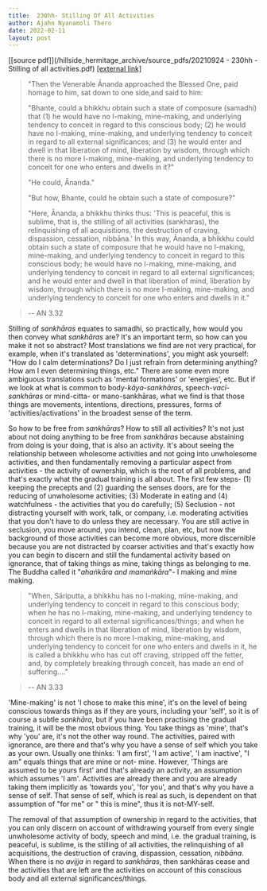 ```yaml
---
title:  230hh- Stilling Of All Activities
author: Ajahn Nyanamoli Thero
date: 2022-02-11
layout: post
---
```


[[source pdf]](/hillside_hermitage_archive/source_pdfs/20210924 - 230hh - Stilling of all activities.pdf) [[external link]](https://drive.google.com/file/d/1UxN7ove4Va2U0HYOsC1A9Fgzid0VokXR/view)

> \"Then the Venerable Ānanda approached the Blessed One, paid homage to
> him, sat down to one side,and said to him:
>
> "Bhante, could a bhikkhu obtain such a state of composure (samadhi)
> that (1) he would have no I-making, mine-making, and underlying
> tendency to conceit in regard to this conscious body; (2) he would
> have no I-making, mine-making, and underlying tendency to conceit in
> regard to all external significances; and (3) he would enter and dwell
> in that liberation of mind, liberation by wisdom, through which there
> is no more I-making, mine-making, and underlying tendency to conceit
> for one who enters and dwells in it?"
>
> "He could, Ānanda."
>
> "But how, Bhante, could he obtain such a state of composure?"
>
> \"Here, Ānanda, a bhikkhu thinks thus: 'This is peaceful, this is
> sublime, that is, the stilling of all activities (sankharas), the
> relinquishing of all acquisitions, the destruction of craving,
> dispassion, cessation, nibbāna.' In this way, Ānanda, a bhikkhu could
> obtain such a state of composure that he would have no I-making,
> mine-making, and underlying tendency to conceit in regard to this
> conscious body; he would have no I-making, mine-making, and underlying
> tendency to conceit in regard to all external significances; and he
> would enter and dwell in that liberation of mind, liberation by
> wisdom, through which there is no more I-making, mine-making, and
> underlying tendency to conceit for one who enters and dwells in it.\" 

> -- AN 3.32

Stilling of *sankhāras* equates to samadhi, so practically, how would
you then convey what *sankhāras* are? It\'s an important term, so how
can you make it not so abstract? Most translations we find are not very
practical, for example, when it\'s translated as 'determinations', you
might ask yourself: "How do I calm determinations? Do I just refrain
from determining anything? How am I even determining things, etc." There
are some even more ambiguous translations such as 'mental formations' or
'energies', etc. But if we look at what is common to
body-*kāya-sankhāras*, speech-*vacī-sankhāras* or mind-citta- or
mano-sankhāras, what we find is that those things are movements,
intentions, directions, pressures, forms of 'activities/activations' in
the broadest sense of the term.

So how to be free from *sankhāras*? How to still all activities? It\'s
not just about not doing anything to be free from *sankhāras* because
abstaining from doing is your doing, that is also an activity. It\'s
about seeing the relationship between wholesome activities and not going
into unwholesome activities, and then fundamentally removing a
particular aspect from activities - the activity of ownership, which is
the root of all problems, and that\'s exactly what the gradual training
is all about. The first few steps- (1) keeping the precepts and (2)
guarding the senses doors, are for the reducing of unwholesome
activities; (3) Moderate in eating and (4) watchfulness - the activities
that you do carefully; (5) Seclusion - not distracting yourself with
work, talk, or company, i.e. moderating activities that you don\'t have
to do unless they are necessary. You are still active in seclusion, you
move around, you intend, clean, plan, etc, but now the background of
those activities can become more obvious, more discernible because you
are not distracted by coarser activities and that\'s exactly how you can
begin to discern and still the fundamental activity based on ignorance,
that of taking things as mine, taking things as belonging to me. The
Buddha called it "*ahaṅkāra and mamaṅkāra*"- I making and mine making.

> "When, Sāriputta, a bhikkhu has no I-making, mine-making, and
> underlying tendency to conceit in regard to this conscious body; when
> he has no I-making, mine-making, and underlying tendency to conceit in
> regard to all external significances/things; and when he enters and
> dwells in that liberation of mind, liberation by wisdom, through which
> there is no more I-making, mine-making, and underlying tendency to
> conceit for one who enters and dwells in it, he is called a bhikkhu
> who has cut off craving, stripped off the fetter, and, by completely
> breaking through conceit, has made an end of suffering...." 

> -- AN 3.33

'Mine-making' is not 'I chose to make this mine', it\'s on the level of
being conscious towards things as if they are yours, including your
'self', so it is of course a subtle *sankhāra*, but if you have been
practising the gradual training, it will be the most obvious thing. You
take things as 'mine', that\'s why 'you' are, it\'s not the other way
round. The activities, paired with ignorance, are there and that\'s why
you have a sense of self which you take as your own. Usually one thinks:
'I am first', 'I am active', 'I am inactive', "I am" equals things that
are mine or not- mine. However, 'Things are assumed to be yours first'
and that\'s already an activity, an assumption which assumes 'I am'.
Activities are already there and you are already taking them implicitly
as 'towards you', 'for you', and that\'s why you have a sense of self.
That sense of self, which is real as such, is dependent on that
assumption of "for me" or \" this is mine\", thus it is not-MY-self.

The removal of that assumption of ownership in regard to the activities,
that you can only discern on account of withdrawing yourself from every
single unwholesome activity of body, speech and mind, i.e. the gradual
training, is peaceful, is sublime, is the stilling of all activities,
the relinquishing of all acquisitions, the destruction of craving,
dispassion, cessation, *nibbāna*. When there is no *avijja* in regard to
*sankhāras*, then sankhāras cease and the activities that are left are
the activities on account of this conscious body and all external
significances/things.


